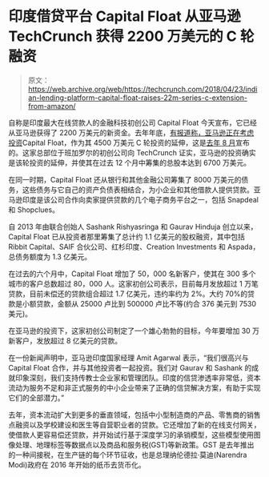 # 印度借贷平台 Capital Float 从亚马逊 TechCrunch 获得 2200 万美元的 C 轮融资

> 原文：<https://web.archive.org/web/https://techcrunch.com/2018/04/23/indian-lending-platform-capital-float-raises-22m-series-c-extension-from-amazon/>

自称是印度最大在线贷款人的金融科技初创公司 Capital Float 今天宣布，它已经从亚马逊获得了 2200 万美元的新资金。去年年底，[有报道称，亚马逊正在考虑投资](https://web.archive.org/web/20221209084045/https://economictimes.indiatimes.com/small-biz/startups/newsbuzz/amazon-to-strengthen-fintech-space-with-stake-in-capital-float/articleshow/62112374.cms)Capital Float，作为其 4500 万美元 C 轮投资的延伸，这是[去年 8 月](https://web.archive.org/web/20221209084045/https://techcrunch.com/2017/08/21/indian-online-lending-platform-capital-float-raises-45m-series-c/)宣布的。这家总部位于班加罗尔的初创公司向 TechCrunch 证实，亚马逊的投资确实是该轮投资的延伸，并使其在过去 12 个月中筹集的总股本达到 6700 万美元。

在同一时期，Capital Float 还从银行和其他金融公司筹集了 8000 万美元的债务，这些债务与它自己的资产负债表相结合，为小企业和其他借款人提供贷款。亚马逊印度是该公司合作向卖家提供贷款的几个电子商务平台之一，包括 Snapdeal 和 Shopclues。

自 2013 年由联合创始人 Sashank Rishyasringa 和 Gaurav Hinduja 创立以来，Capital Float 已从投资者那里筹集了总计约 1.1 亿美元的股权融资，其中包括 Ribbit Capital、SAIF 合伙公司、红杉印度、Creation Investments 和 Aspada，总债务额度为 1.3 亿美元。

在过去的六个月中，Capital Float 增加了 50，000 名新客户，使其在 300 多个城市的客户总数超过 80，000 人。这家初创公司表示，目前每月发放超过 1 万笔贷款，目前未偿还的贷款组合超过 1.7 亿美元，违约率约为 2%。大约 70%的贷款是小额贷款，金额从 25000 卢比到 500000 卢比不等(约合 376 美元到 7530 美元)。

在亚马逊的投资下，这家初创公司制定了一个雄心勃勃的目标，今年要增加 30 万新客户，发放超过 8 亿美元的贷款。

在一份新闻声明中，亚马逊印度国家经理 Amit Agarwal 表示，“我们很高兴与 Capital Float 合作，并与其他投资者一起投资。我们对 Gaurav 和 Sashank 的成就印象深刻，我们支持传教士企业家和管理团队。印度的信贷渗透率非常低，资本流动为服务不足和非正式服务的中小企业带来了正确的信贷解决方案，有助于实现它们的全部潜力。”

去年，资本流动扩大到更多的垂直领域，包括中小型制造商的产品、零售商的销售点融资以及学校建设和医生等自营职业者的贷款。它还增加了新的在线支付网关，使借款人更容易偿还贷款，并开始试行基于深度学习的承销模型，这些模型使用图像处理、地理标签等数据点以及商品和服务税(GST)等新政策。GST 是去年推出的一种间接税，在生产链的每个环节征收，也是总理纳伦德拉·莫迪(Narendra Modi)政府在 2016 年开始的纸币去货币化。